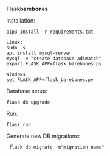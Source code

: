 <b>Flaskbarebones</b>

Installation:
    
    pip3 install -r requirements.txt

    Linux:
    sudo -s
    apt install mysql-server
    mysql -e "create database adimatch"
    export FLASK_APP=flask_barebones.py

    Windows
    set FLASK_APP=flask_barebones.py

Database setup:
    
    flask db upgrade

Run:

    flask run


Generate new DB migrations:

     flask db migrate -m"migration name"
